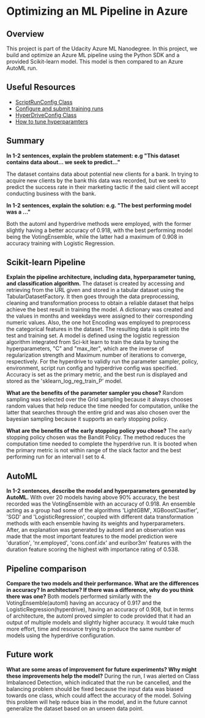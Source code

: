 # Optimizing an ML Pipeline in Azure

## Overview
This project is part of the Udacity Azure ML Nanodegree.
In this project, we build and optimize an Azure ML pipeline using the Python SDK and a provided Scikit-learn model.
This model is then compared to an Azure AutoML run.

## Useful Resources
- [ScriptRunConfig Class](https://docs.microsoft.com/en-us/python/api/azureml-core/azureml.core.scriptrunconfig?view=azure-ml-py)
- [Configure and submit training runs](https://docs.microsoft.com/en-us/azure/machine-learning/how-to-set-up-training-targets)
- [HyperDriveConfig Class](https://docs.microsoft.com/en-us/python/api/azureml-train-core/azureml.train.hyperdrive.hyperdriveconfig?view=azure-ml-py)
- [How to tune hyperparamters](https://docs.microsoft.com/en-us/azure/machine-learning/how-to-tune-hyperparameters)


## Summary
**In 1-2 sentences, explain the problem statement: e.g "This dataset contains data about... we seek to predict..."**

The dataset contains data about potential new clients for a bank. In trying to acquire new clients by the bank this data was recorded, but we seek to predict the success rate in their marketing tactic if the said client will accept conducting business with the bank.

**In 1-2 sentences, explain the solution: e.g. "The best performing model was a ..."**

Both the automl and hyperdrive methods were employed, with the former slightly having a better accuracy of 0.918, with the best performing model being the VotingEnsemble, while the latter had a maximum of 0.908 in accuracy training with Logistic Regression.

## Scikit-learn Pipeline
**Explain the pipeline architecture, including data, hyperparameter tuning, and classification algorithm.**
The dataset is created by accessing and retrieving from the URL given and stored in a tabular dataset using the TabularDatasetFactory. It then goes through the data preprocessing, cleaning and transformation process to obtain a reliable dataset that helps achieve the best result in training the model. A dictionary was created and the values in months and weekdays were assigned to their corresponding numeric values. Also, the one hot Encoding was employed to preprocess the categorical features in the dataset. The resulting data is split into the test and training set.
A model is defined using the logistic regression algorithm integrated from Sci-kit learn to train the data by tuning the hyperparameters, "C" and "max_iter", which are the inverse of regularization strength and Maximum number of iterations to converge, respectively. 
For the hyperdrive to validly run the parameter sampler, policy, environment, script run config and hyperdrive config was specified. Accuracy is set as the primary metric, and the best run is displayed and stored as the 'sklearn_log_reg_train_P' model. 

**What are the benefits of the parameter sampler you chose?**
Random sampling was selected over the Grid sampling because it always chooses random values that help reduce the time needed for computation, unlike the latter that searches through the entire grid and was also chosen over the bayesian sampling because it supports an early stopping policy.  

**What are the benefits of the early stopping policy you chose?**
The early stopping policy chosen was the Bandit Policy. The method reduces the computation time needed to complete the hyperdrive run. It is booted when the primary metric is not within range of the slack factor and the best performing run for an interval I set to 4. 

## AutoML
**In 1-2 sentences, describe the model and hyperparameters generated by AutoML.**
With over 20 models having above 90% accuracy, the best recorded was the VotingEnsemble with an accuracy of 0.918. An ensemble acting as a group had some of the algorithms 'LightGBM', XGBoostClasifier', 'SGD' and 'LogisticRegression', coupled with different data transformation methods with each ensemble having its weights and hyperparameters. After, an explanation was generated by automl and an observation was made that the most important features to the model prediction were 'duration', 'nr.employed', 'cons.conf.idx' and euribor3m' features with the duration feature scoring the highest with importance rating of 0.538. 

## Pipeline comparison
**Compare the two models and their performance. What are the differences in accuracy? In architecture? If there was a difference, why do you think there was one?**
Both models performed similarly with the VotingEnsemble(automl) having an accuracy of 0.917 and the LogisticRegression(hyperdrive), having an accuracy of 0.908, but in terms of architecture, the automl proved simpler to code provided that it had an output of multiple models and slightly higher accuracy. It would take much more effort, time and resource trying to produce the same number of models using the hyperdrive configuration.

## Future work
**What are some areas of improvement for future experiments? Why might these improvements help the model?**
During the run, I was alerted on Class Imbalanced Detection, which indicated that the run be cancelled, and the balancing problem should be fixed because the input data was biased towards one class, which could affect the accuracy of the model. Solving this problem will help reduce bias in the model, and in the future cannot generalize the dataset based on an unseen data point.
